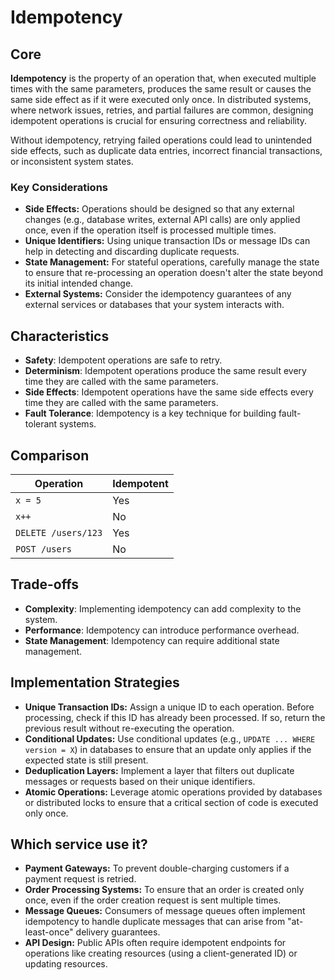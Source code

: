 # Idempotency

## Core

**Idempotency** is the property of an operation that, when executed multiple times with the same parameters, produces the same result or causes the same side effect as if it were executed only once. In distributed systems, where network issues, retries, and partial failures are common, designing idempotent operations is crucial for ensuring correctness and reliability.

Without idempotency, retrying failed operations could lead to unintended side effects, such as duplicate data entries, incorrect financial transactions, or inconsistent system states.

### Key Considerations

-   **Side Effects:** Operations should be designed so that any external changes (e.g., database writes, external API calls) are only applied once, even if the operation itself is processed multiple times.
-   **Unique Identifiers:** Using unique transaction IDs or message IDs can help in detecting and discarding duplicate requests.
-   **State Management:** For stateful operations, carefully manage the state to ensure that re-processing an operation doesn't alter the state beyond its initial intended change.
-   **External Systems:** Consider the idempotency guarantees of any external services or databases that your system interacts with.

## Characteristics

- **Safety**: Idempotent operations are safe to retry.
- **Determinism**: Idempotent operations produce the same result every time they are called with the same parameters.
- **Side Effects**: Idempotent operations have the same side effects every time they are called with the same parameters.
- **Fault Tolerance**: Idempotency is a key technique for building fault-tolerant systems.

## Comparison

| Operation | Idempotent |
|---|---|
| `x = 5` | Yes |
| `x++` | No |
| `DELETE /users/123` | Yes |
| `POST /users` | No |

## Trade-offs

- **Complexity**: Implementing idempotency can add complexity to the system.
- **Performance**: Idempotency can introduce performance overhead.
- **State Management**: Idempotency can require additional state management.

## Implementation Strategies

-   **Unique Transaction IDs:** Assign a unique ID to each operation. Before processing, check if this ID has already been processed. If so, return the previous result without re-executing the operation.
-   **Conditional Updates:** Use conditional updates (e.g., `UPDATE ... WHERE version = X`) in databases to ensure that an update only applies if the expected state is still present.
-   **Deduplication Layers:** Implement a layer that filters out duplicate messages or requests based on their unique identifiers.
-   **Atomic Operations:** Leverage atomic operations provided by databases or distributed locks to ensure that a critical section of code is executed only once.

## Which service use it?

-   **Payment Gateways:** To prevent double-charging customers if a payment request is retried.
-   **Order Processing Systems:** To ensure that an order is created only once, even if the order creation request is sent multiple times.
-   **Message Queues:** Consumers of message queues often implement idempotency to handle duplicate messages that can arise from "at-least-once" delivery guarantees.
-   **API Design:** Public APIs often require idempotent endpoints for operations like creating resources (using a client-generated ID) or updating resources.
